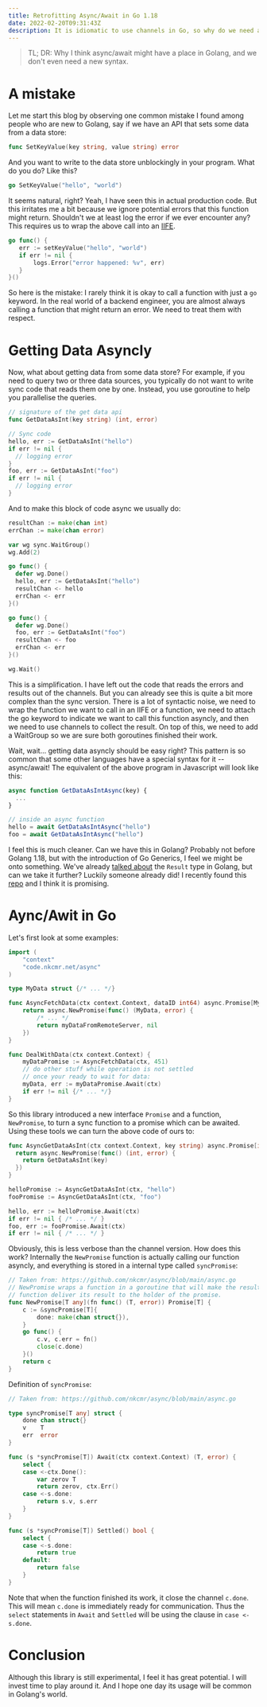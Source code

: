 ```yaml
---
title: Retrofitting Async/Await in Go 1.18
date: 2022-02-20T09:31:43Z
description: It is idiomatic to use channels in Go, so why do we need async/await?
---
```


> TL; DR: Why I think async/await might have a place in Golang, and we don't even need a new syntax.

# A mistake

Let me start this blog by observing one common mistake I found among people who are new to Golang, say if we have an API that sets some data from a data store:

```go
func SetKeyValue(key string, value string) error
```

And you want to write to the data store unblockingly in your program. What do you do? Like this?

```go
go SetKeyValue("hello", "world") 
```

It seems natural, right? Yeah, I have seen this in actual production code. But this irritates me a bit because we ignore potential errors that this function might return. Shouldn't we at least log the error if we ever encounter any? This requires us to wrap the above call into an [IIFE](https://golangbyexample.com/immediately-invoked-function-go/).

```go
go func() {
   err := setKeyValue("hello", "world")
   if err != nil {
       logs.Error("error happened: %v", err) 
   } 
}()
```

So here is the mistake: I rarely think it is okay to call a function with just a `go` keyword. In the real world of a backend engineer, you are almost always calling a function that might return an error. We need to treat them with respect.

# Getting Data Asyncly

Now, what about getting data from some data store? For example, if you need to query two or three data sources, you typically do not want to write sync code that reads them one by one. Instead, you use goroutine to help you parallelise the queries. 

```go
// signature of the get data api
func GetDataAsInt(key string) (int, error)

// Sync code
hello, err := GetDataAsInt("hello")
if err != nil {
  // logging error 
}
foo, err := GetDataAsInt("foo")
if err != nil {
  // logging error
}
```

And to make this block of code async we usually do:

```go
resultChan := make(chan int)
errChan := make(chan error)

var wg sync.WaitGroup()
wg.Add(2)

go func() {
  defer wg.Done()
  hello, err := GetDataAsInt("hello")
  resultChan <- hello
  errChan <- err
}()

go func() {
  defer wg.Done()
  foo, err := GetDataAsInt("foo")
  resultChan <- foo
  errChan <- err
}()

wg.Wait()
```

This is a simplification. I have left out the code that reads the errors and results out of the channels. But you can already see this is quite a bit more complex than the sync version. There is a lot of syntactic noise, we need to wrap the function we want to call in an IIFE or a function, we need to attach the go keyword to indicate we want to call this function asyncly, and then we need to use channels to collect the result. On top of this, we need to add a WaitGroup so we are sure both goroutines finished their work. 

Wait, wait... getting data asyncly should be easy right? This pattern is so common that some other languages have a special syntax for it -- async/await! The equivalent of the above program in Javascript will look like this:

```javascript
async function GetDataAsIntAsync(key) {
  ...
}

// inside an async function
hello = await GetDataAsIntAsync("hello")
foo = await GetDataAsIntAsync("hello")
```

I feel this is much cleaner. Can we have this in Golang? Probably not before Golang 1.18, but with the introduction of Go Generics, I feel we might be onto something. We've already [talked about](https://csgrinding.xyz/go-result-1/) the `Result` type in Golang, but can we take it further? Luckily someone already did! I recently found this [repo](https://github.com/nkcmr/async) and I think it is promising.

# Aync/Awit in Go

Let's first look at some examples:

```go
import (
    "context"
    "code.nkcmr.net/async"
)

type MyData struct {/* ... */}

func AsyncFetchData(ctx context.Context, dataID int64) async.Promise[MyData] {
    return async.NewPromise(func() (MyData, error) {
        /* ... */
        return myDataFromRemoteServer, nil
    })
}

func DealWithData(ctx context.Context) {
    myDataPromise := AsyncFetchData(ctx, 451)
    // do other stuff while operation is not settled
    // once your ready to wait for data:
    myData, err := myDataPromise.Await(ctx)
    if err != nil {/* ... */}
}
```

So this library introduced a new interface `Promise` and a function, `NewPromise`, to turn a sync function to a promise which can be awaited. Using these tools we can turn the above code of ours to:

```go
func AsyncGetDataAsInt(ctx context.Context, key string) async.Promise[int] {
  return async.NewPromise(func() (int, error) {
    return GetDataAsInt(key)
  })
}

helloPromise := AsyncGetDataAsInt(ctx, "hello")
fooPromise := AsyncGetDataAsInt(ctx, "foo")

hello, err := helloPromise.Await(ctx)
if err != nil { /* ... */ }
foo, err := fooPromise.Await(ctx)
if err != nil { /* ... */ }
```

Obviously, this is less verbose than the channel version. How does this work? Internally the `NewPromise` function is actually calling our function asyncly, and everything is stored in a internal type called `syncPromise`:

```go
// Taken from: https://github.com/nkcmr/async/blob/main/async.go
// NewPromise wraps a function in a goroutine that will make the result of that
// function deliver its result to the holder of the promise.
func NewPromise[T any](fn func() (T, error)) Promise[T] {
	c := &syncPromise[T]{
		done: make(chan struct{}),
	}
	go func() {
		c.v, c.err = fn()
		close(c.done)
	}()
	return c
}
```

Definition of `syncPromise`:

```go
// Taken from: https://github.com/nkcmr/async/blob/main/async.go

type syncPromise[T any] struct {
	done chan struct{}
	v    T
	err  error
}

func (s *syncPromise[T]) Await(ctx context.Context) (T, error) {
	select {
	case <-ctx.Done():
		var zerov T
		return zerov, ctx.Err()
	case <-s.done:
		return s.v, s.err
	}
}

func (s *syncPromise[T]) Settled() bool {
	select {
	case <-s.done:
		return true
	default:
		return false
	}
}
```

Note that when the function finished its work, it close the channel `c.done`. This will mean `c.done` is immediately ready for communication. Thus the `select` statements in `Await` and `Settled` will be using the clause in `case <-s.done`.

# Conclusion

Although this library is still experimental, I feel it has great potential. I will invest time to play around it. And I hope one day its usage will be common in Golang's world. 